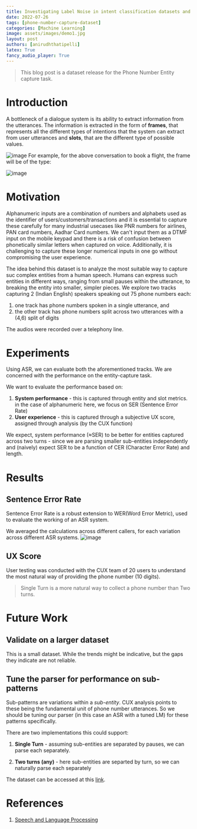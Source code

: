 ```yaml
---
title: Investigating Label Noise in intent classification datasets and fixing it
date: 2022-07-26
tags: [phone-number-capture-dataset]
categories: [Machine Learning]
image: assets/images/demo1.jpg
layout: post
authors: [anirudhthatipelli]
latex: True
fancy_audio_player: True
---
```


> This blog post is a dataset release for the Phone Number Entity capture task.

# Introduction

A bottleneck of a dialogue system is its ability to extract information from the utterances.  The information is extracted in the form of **frames**, that represents all the different types of intentions that the system can extract from user utterances and **slots**, that are the different type of possible values.

![image](https://user-images.githubusercontent.com/16001446/180951003-545b10f0-3762-4aad-bc45-d602e4d1a872.png)
For example, for the above conversation to book a flight, the frame will be of the type:

![image](https://user-images.githubusercontent.com/16001446/180951715-d0169425-8f17-443e-a823-23dff1e5af46.png)
# Motivation
Alphanumeric inputs are a combination of numbers and alphabets used as the identifier of users/customers/transactions and it is essential to capture these carefully for many industrial usecases like PNR numbers for airlines, PAN card numbers, Aadhar Card numbers. We can't input them as a DTMF input on the mobile keypad and there is a risk of confusion between phonetically similar letters when captured on voice. Additionally, it is challenging to capture these longer numerical inputs in one go without compromising the user experience.

The idea behind this dataset is to analyze the most suitable way to capture suc complex entities from a human speech. Humans can express such entities in different ways, ranging from small pauses within the utterance, to breaking the entity into smaller, simpler pieces. We explore two tracks capturing 2 (Indian English) speakers speaking out 75 phone numbers each:

1.  one track has phone numbers spoken in a single utterance, and
2. the other track has phone numbers split across two utterances with a (4,6) split of digits

The audios were recorded over a telephony line.

# Experiments

Using ASR, we can evaluate both the aforementioned tracks. We are concerned with the performance on the entity-capture task.

We want to evaluate the performance based on:

1. **System performance** - this is captured through entity and slot metrics. in the case of alphanumeric here, we focus on SER (Sentence Error Rate)
2. **User experience** - this is captured through a subjective UX score, assigned through analysis (by the CUX function)

We expect, system performance (≈SER) to be better for entities captured across two turns - since we are parsing smaller sub-entities independently and (naively) expect SER to be a function of CER (Character Error Rate) and length.

# Results

## Sentence Error Rate

Sentence Error Rate is a robust extension to WER(Word Error Metric), used to evaluate the working of an ASR system. 

We averaged the calculations across different callers, for each variation across different ASR systems.
![image](https://user-images.githubusercontent.com/16001446/180979426-e4ddc17f-a5e6-4af6-9659-e3f4e5166fac.png)

## UX Score
User testing was conducted with the CUX team of 20 users to understand the most natural way of providing the phone number (10 digits).

> Single Turn is a more natural way to collect a phone number than Two turns.

# Future Work
## Validate on a larger dataset

This is a small dataset. While the trends might be indicative, but the gaps they indicate are not reliable.

## Tune the parser for performance on sub-patterns

Sub-patterns are variations within a _sub-entity_. CUX analysis points to these being the fundamental unit of phone number utterances. So we should be tuning our parser (in this case an ASR with a tuned LM) for these patterns specifically.

There are two implementations this could support:

1.  **Single Turn** - assuming sub-entities are separated by pauses, we can parse each separately.
    
2.  **Two turns (any)** - here sub-entities are separted by turn, so we can naturally parse each separately

The dataset can be accessed at this  [link](https://github.com/skit-ai/phone-number-entity-dataset).

# References
1. [Speech and Language Processing](https://web.stanford.edu/~jurafsky/slp3/)

